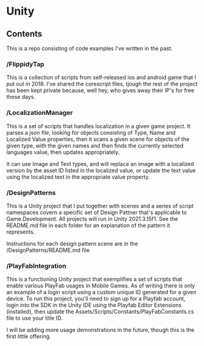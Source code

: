 # Unity

## Contents
This is a repo consisting of code examples I've written in the past. 

### /FlippidyTap
This is a collection of scripts from self-released ios and android game that I put out in 2018.  I've shared the corescript files, tjough the rest of the project has been kept private because, well hey, who gives away their IP's for free these days.

### /LocalizationManager
This is a set of scripts that handles localization in a given game project.  It parses a json file, looking for objects consisting of Type, Name and Localized Value properties, then it scans a given scene for objects of the given type, with the given names and then finds the currently selected languages value, then updates appropriately.  

It can use Image and Text types, and will replace an image with a localized version by the asset ID listed in the localized value, or update the text value using the localized text in the appropriate value property.

### /DesignPatterns
This is a Unity project that I put together with scenes and a series of script namespaces covern a specific set of Design Pattner that's applicable to Game Development.  All projects will run in Unity 2021.3.15f1.  See the README.md file in each folder for an explanation of the pattern it represents.

Instructions for each design pattern scene are in the /DesignPatterns/README.md file

### /PlayFabIntegration
This is a functioning Unity project that exemplifies a set of scripts that enable various PlayFab usages in Mobile Games.  As of writing there is only an example of a login script using a custom unique ID generated for a given device.  To run this project, you'll need to sign up for a Playfab account, login into the SDK in the Unity IDE using the Playfab Editor Extensions (installed), then update the Assets/Scripts/Constants/PlayFabConstants.cs file to use your title ID.

I will be adding more usage demonstrations in the future, though this is the first little offering.
